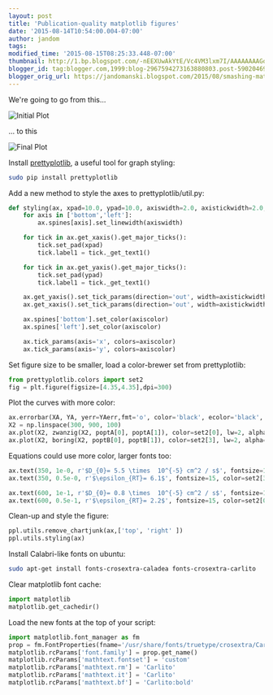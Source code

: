 ```yaml
---
layout: post
title: 'Publication-quality matplotlib figures'
date: '2015-08-14T10:54:00.004-07:00'
author: jandom
tags: 
modified_time: '2015-08-15T08:25:33.448-07:00'
thumbnail: http://1.bp.blogspot.com/-nEEXUwAkYtE/Vc4VM3lxm7I/AAAAAAAAGo4/SvUUswnDQ_Y/s72-c/dummy.png
blogger_id: tag:blogger.com,1999:blog-2967594273163880803.post-5902046935142891640
blogger_orig_url: https://jandomanski.blogspot.com/2015/08/smashing-matplotlib-figures.html
---
```


We're going to go from this...

![Initial Plot](http://1.bp.blogspot.com/-nEEXUwAkYtE/Vc4VM3lxm7I/AAAAAAAAGo4/SvUUswnDQ_Y/s320/dummy.png)

... to this

![Final Plot](http://1.bp.blogspot.com/-t3SZRQ4NY4M/Vc4m15AR7RI/AAAAAAAAGpQ/uRjIWP7DaVc/s320/reduction_2.png)

Install [prettyplotlib](https://github.com/olgabot/prettyplotlib), a useful tool for graph styling:

```bash
sudo pip install prettyplotlib
```

Add a new method to style the axes to prettyplotlib/util.py:

```python
def styling(ax, xpad=10.0, ypad=10.0, axiswidth=2.0, axistickwidth=2.0, axiscolor="#333333"):
    for axis in ['bottom','left']:
        ax.spines[axis].set_linewidth(axiswidth)

    for tick in ax.get_xaxis().get_major_ticks():
        tick.set_pad(xpad)
        tick.label1 = tick._get_text1()

    for tick in ax.get_yaxis().get_major_ticks():
        tick.set_pad(ypad)
        tick.label1 = tick._get_text1()

    ax.get_yaxis().set_tick_params(direction='out', width=axistickwidth)
    ax.get_xaxis().set_tick_params(direction='out', width=axistickwidth)

    ax.spines['bottom'].set_color(axiscolor)
    ax.spines['left'].set_color(axiscolor)

    ax.tick_params(axis='x', colors=axiscolor)
    ax.tick_params(axis='y', colors=axiscolor)
```

Set figure size to be smaller, load a color-brewer set from prettyplotlib:

```python
from prettyplotlib.colors import set2
fig = plt.figure(figsize=[4.35,4.35],dpi=300)
```

Plot the curves with more color:

```python
ax.errorbar(XA, YA, yerr=YAerr,fmt='o', color='black', ecolor='black', capthick=2, elinewidth=3, capsize=2)
X2 = np.linspace(300, 900, 100)
ax.plot(X2, zwanzig(X2, poptA[0], poptA[1]), color=set2[0], lw=2, alpha=0.66, label="Zwanzig")
ax.plot(X2, boring(X2, poptB[0], poptB[1]), color=set2[3], lw=2, alpha=0.66, label="Boltzman", ls='--')
```

Equations could use more color, larger fonts too:

```python
ax.text(350, 1e-0, r'$D_{0}= 5.5 \times  10^{-5} cm^2 / s$', fontsize=15, color=set2[3])
ax.text(350, 0.5e-0, r'$\epsilon_{RT}= 6.1$', fontsize=15, color=set2[3])

ax.text(600, 1e-1, r'$D_{0}= 0.8 \times  10^{-5} cm^2 / s$', fontsize=15, color=set2[0])
ax.text(600, 0.5e-1, r'$\epsilon_{RT}= 2.2$', fontsize=15, color=set2[0])
```

Clean-up and style the figure:

```python
ppl.utils.remove_chartjunk(ax,['top', 'right' ])
ppl.utils.styling(ax)
```

Install Calabri-like fonts on ubuntu:

```bash
sudo apt-get install fonts-crosextra-caladea fonts-crosextra-carlito
```

Clear matplotlib font cache:

```python
import matplotlib
matplotlib.get_cachedir()
```

Load the new fonts at the top of your script:

```python
import matplotlib.font_manager as fm
prop = fm.FontProperties(fname='/usr/share/fonts/truetype/crosextra/Carlito-Regular.ttf')
matplotlib.rcParams['font.family'] = prop.get_name()
matplotlib.rcParams['mathtext.fontset'] = 'custom'
matplotlib.rcParams['mathtext.rm'] = 'Carlito'
matplotlib.rcParams['mathtext.it'] = 'Carlito'
matplotlib.rcParams['mathtext.bf'] = 'Carlito:bold'
```